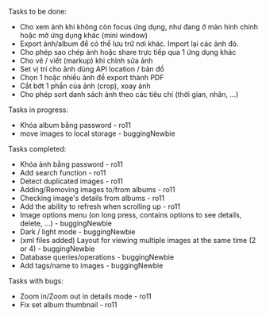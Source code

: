 Tasks to be done:
- Cho xem ảnh khi không còn focus ứng dụng, như đang ở màn hình chính hoặc mở ứng dụng khác (mini window)
- Export ảnh/album để có thể lưu trữ nơi khác. Import lại các ảnh đó.
- Cho phép sao chép ảnh hoặc share trực tiếp qua 1 ứng dụng khác
- Cho vẽ / viết (markup) khi chỉnh sửa ảnh
- Set vị trí cho ảnh dùng API location / bản đồ
- Chọn 1 hoặc nhiều ảnh để export thành PDF
- Cắt bớt 1 phần của ảnh (crop), xoay ảnh
- Cho phép sort danh sách ảnh theo các tiêu chí (thời gian, nhãn, …)


Tasks in progress:
- Khóa album bằng password - ro11
- move images to local storage - buggingNewbie

Tasks completed: 
- Khóa ảnh bằng password - ro11
- Add search function - ro11
- Detect duplicated images - ro11
- Adding/Removing images to/from albums - ro11
- Checking image's details from albums - ro11
- Add the ability to refresh when scrolling up - ro11
- Image options menu (on long press, contains options to see details, delete, ...) - buggingNewbie
- Dark / light mode - buggingNewbie
- (xml files added) Layout for viewing multiple images at the same time (2 or 4) - buggingNewbie
- Database queries/operations - buggingNewbie
- Add tags/name to images - buggingNewbie

Tasks with bugs:
- Zoom in/Zoom out in details mode - ro11
- Fix set album thumbnail - ro11